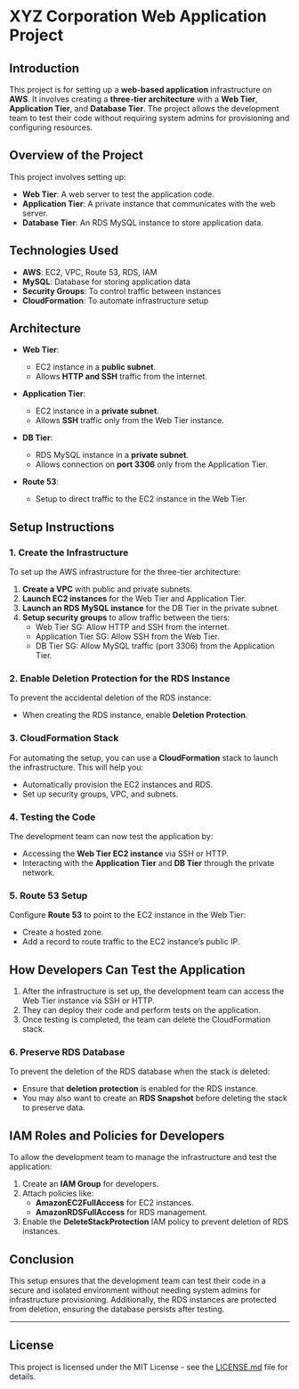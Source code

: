 # XYZ Corporation Web Application Project

## Introduction
This project is for setting up a **web-based application** infrastructure on **AWS**. It involves creating a **three-tier architecture** with a **Web Tier**, **Application Tier**, and **Database Tier**. The project allows the development team to test their code without requiring system admins for provisioning and configuring resources.

## Overview of the Project
This project involves setting up:
- **Web Tier**: A web server to test the application code.
- **Application Tier**: A private instance that communicates with the web server.
- **Database Tier**: An RDS MySQL instance to store application data.

## Technologies Used
- **AWS**: EC2, VPC, Route 53, RDS, IAM
- **MySQL**: Database for storing application data
- **Security Groups**: To control traffic between instances
- **CloudFormation**: To automate infrastructure setup

## Architecture

- **Web Tier**:
  - EC2 instance in a **public subnet**.
  - Allows **HTTP and SSH** traffic from the internet.
  
- **Application Tier**:
  - EC2 instance in a **private subnet**.
  - Allows **SSH** traffic only from the Web Tier instance.
  
- **DB Tier**:
  - RDS MySQL instance in a **private subnet**.
  - Allows connection on **port 3306** only from the Application Tier.

- **Route 53**:
  - Setup to direct traffic to the EC2 instance in the Web Tier.

## Setup Instructions

### 1. **Create the Infrastructure**
To set up the AWS infrastructure for the three-tier architecture:

1. **Create a VPC** with public and private subnets.
2. **Launch EC2 instances** for the Web Tier and Application Tier.
3. **Launch an RDS MySQL instance** for the DB Tier in the private subnet.
4. **Setup security groups** to allow traffic between the tiers:
   - Web Tier SG: Allow HTTP and SSH from the internet.
   - Application Tier SG: Allow SSH from the Web Tier.
   - DB Tier SG: Allow MySQL traffic (port 3306) from the Application Tier.

### 2. **Enable Deletion Protection for the RDS Instance**
To prevent the accidental deletion of the RDS instance:
- When creating the RDS instance, enable **Deletion Protection**.

### 3. **CloudFormation Stack**
For automating the setup, you can use a **CloudFormation** stack to launch the infrastructure. This will help you:
- Automatically provision the EC2 instances and RDS.
- Set up security groups, VPC, and subnets.

### 4. **Testing the Code**
The development team can now test the application by:
- Accessing the **Web Tier EC2 instance** via SSH or HTTP.
- Interacting with the **Application Tier** and **DB Tier** through the private network.

### 5. **Route 53 Setup**
Configure **Route 53** to point to the EC2 instance in the Web Tier:
- Create a hosted zone.
- Add a record to route traffic to the EC2 instance’s public IP.

## How Developers Can Test the Application
1. After the infrastructure is set up, the development team can access the Web Tier instance via SSH or HTTP.
2. They can deploy their code and perform tests on the application.
3. Once testing is completed, the team can delete the CloudFormation stack.

### 6. **Preserve RDS Database**
To prevent the deletion of the RDS database when the stack is deleted:
- Ensure that **deletion protection** is enabled for the RDS instance.
- You may also want to create an **RDS Snapshot** before deleting the stack to preserve data.

## IAM Roles and Policies for Developers
To allow the development team to manage the infrastructure and test the application:
1. Create an **IAM Group** for developers.
2. Attach policies like:
   - **AmazonEC2FullAccess** for EC2 instances.
   - **AmazonRDSFullAccess** for RDS management.
3. Enable the **DeleteStackProtection** IAM policy to prevent deletion of RDS instances.

## Conclusion
This setup ensures that the development team can test their code in a secure and isolated environment without needing system admins for infrastructure provisioning. Additionally, the RDS instances are protected from deletion, ensuring the database persists after testing.

---

## License
This project is licensed under the MIT License - see the [LICENSE.md](LICENSE.md) file for details.

